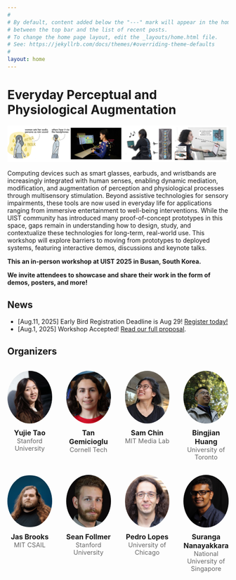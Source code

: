 ```yaml
---
#
# By default, content added below the "---" mark will appear in the home page
# between the top bar and the list of recent posts.
# To change the home page layout, edit the _layouts/home.html file.
# See: https://jekyllrb.com/docs/themes/#overriding-theme-defaults
#
layout: home
---
```


# Everyday Perceptual and Physiological Augmentation

![Alt text](/img/UIST-workshop-teaser.png)

Computing devices such as smart glasses, earbuds, and wristbands are increasingly integrated with human senses, enabling dynamic mediation, modification, and augmentation of perception and physiological processes through multisensory stimulation. Beyond assistive technologies for sensory impairments, these tools are now used in everyday life for applications ranging from immersive entertainment to well-being interventions. While the UIST community has introduced many proof-of-concept prototypes in this space, gaps remain in understanding how to design, study, and contextualize these technologies for long-term, real-world use. This workshop will explore barriers to moving from prototypes to deployed systems, featuring interactive demos, discussions and keynote talks.

**This an in-person workshop at UIST 2025 in Busan, South Korea.**

**We invite attendees to showcase and share their work in the form of demos, posters, and more!**

## News
- [Aug.11, 2025] Early Bird Registration Deadline is Aug 29! [Register today!](https://web.cvent.com/event/132daf6e-26b8-498a-bd58-dc020d6b9aad/summary)
- [Aug.1, 2025] Workshop Accepted! [Read our full proposal](UIST2025_Workshop.pdf). 

## Organizers




<div class="team-grid">
  <div class="member">
    <img src="/img/yujie-tao.jpg" alt="Yujie Tao">
    <h3><a href="https://yujietao.me" target="_blank">Yujie Tao</a></h3>
    <p>Stanford University</p>
  </div>
  <div class="member">
    <img src="/img/tan-gemicioglu.jpg" alt="Tan Gemicioglu">
    <h3><a href="https://tangemicioglu.com" target="_blank">Tan Gemicioglu</a></h3>
    <p>Cornell Tech</p>
  </div>
  <div class="member">
    <img src="/img/sam-chin.jpg" alt="Sam Chin">
    <h3><a href="https://www.media.mit.edu/people/chins/overview/" target="_blank">Sam Chin</a></h3>
    <p>MIT Media Lab</p>
  </div>
  <div class="member">
    <img src="/img/bingjian-huang.jpg" alt="Bingjian Huang">
    <h3><a href="https://huangbj16.github.io" target="_blank">Bingjian Huang</a></h3>
    <p>University of Toronto</p>
  </div>
  <div class="member">
    <img src="/img/jas-brooks.jpg" alt="Jas Brooks">
    <h3><a href="https://jasbrooks.net" target="_blank">Jas Brooks</a></h3>
    <p>MIT CSAIL</p>
  </div>
  <div class="member">
    <img src="/img/sean-follmer.jpg" alt="Sean Follmer">
    <h3><a href="https://profiles.stanford.edu/sean-follmer" target="_blank">Sean Follmer</a></h3>
    <p>Stanford University</p>
  </div>
  <div class="member">
    <img src="/img/pedro-lopes.jpg" alt="Pedro Lopes">
    <h3><a href="https://plopes.org" target="_blank">Pedro Lopes</a></h3>
    <p>University of Chicago</p>
  </div>
  <div class="member">
    <img src="/img/suranga-nanayakkara.jpg" alt="Suranga Nanayakkara">
    <h3><a href="https://suranga.info" target="_blank">Suranga Nanayakkara</a></h3>
    <p>National University of Singapore</p>
  </div>
</div>

<style>
.team-grid {
  display: grid;
  grid-template-columns: repeat(4, 1fr);
  gap: 2rem;
  text-align: center;
  margin-top: 2rem;
}
.team-grid img {
  width: 120px;
  height: 120px;
  border-radius: 50%;
  object-fit: cover;
  margin-bottom: 0.5rem;
}
.team-grid h3 {
  margin: 0;
  font-size: 1rem;
  font-weight: bold;
}
.team-grid h3 a {
  color: inherit;
  text-decoration: none;
}
.team-grid h3 a:hover {
  text-decoration: underline;
}
.team-grid p {
  margin: 0;
  font-size: 0.9rem;
  color: #666;
}
@media (max-width: 768px) {
  .team-grid {
    grid-template-columns: repeat(2, 1fr);
  }
}
</style>

